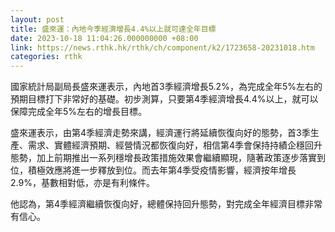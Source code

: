 ```yaml
---
layout: post
title: 盛來運：內地今季經濟增長4.4%以上就可達全年目標
date: 2023-10-18 11:04:26.000000000 +08:00
link: https://news.rthk.hk/rthk/ch/component/k2/1723658-20231018.htm
categories: rthk
---
```


國家統計局副局長盛來運表示，內地首3季經濟增長5.2%，為完成全年5%左右的預期目標打下非常好的基礎。初步測算，只要第4季經濟增長4.4%以上，就可以保障完成全年5%左右的增長目標。

盛來運表示，由第4季經濟走勢來講，經濟運行將延續恢復向好的態勢，首3季生產、需求、實體經濟預期、經營情況都恢復向好，相信第4季會保持持績企穩回升態勢，加上前期推出一系列穩增長政策措施效果會繼續顯現，隨著政策逐步落實到位，積極效應將進一步釋放到位。而去年第4季受疫情影響，經濟按年增長2.9%，基數相對低，亦是有利條件。

他認為，第4季經濟繼續恢復向好，總體保持回升態勢，對完成全年經濟目標非常有信心。
